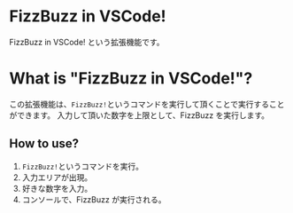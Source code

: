 # FizzBuzz in VSCode!

FizzBuzz in VSCode! という拡張機能です。

# What is "FizzBuzz in VSCode!"?

この拡張機能は、`FizzBuzz!`というコマンドを実行して頂くことで実行することができます。
入力して頂いた数字を上限として、FizzBuzz を実行します。

## How to use?

1. `FizzBuzz!`というコマンドを実行。
2. 入力エリアが出現。
3. 好きな数字を入力。
4. コンソールで、FizzBuzz が実行される。

